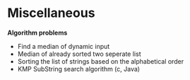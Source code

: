 # Miscellaneous

<b>Algorithm problems</b>
-  Find a median of dynamic input 
-  Median of already sorted two seperate list
-  Sorting the list of strings based on the alphabetical order
-  KMP SubString search algorithm (c, Java)
